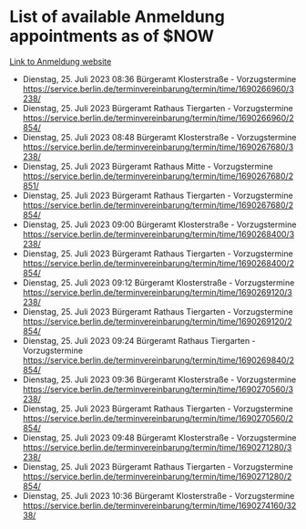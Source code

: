 # List of available Anmeldung appointments as of $NOW
[Link to Anmeldung website](https://service.berlin.de/terminvereinbarung/termin/tag.php?termin=1&anliegen[]=120686&dienstleisterlist=122210,122217,327316,122219,327312,122227,327314,122231,327346,122243,327348,122254,122252,329742,122260,329745,122262,329748,122271,327278,122273,327274,122277,327276,330436,122280,327294,122282,327290,122284,327292,122291,327270,122285,327266,122286,327264,122296,327268,150230,329760,122297,327286,122294,327284,122312,329763,122314,329775,122304,327330,122311,327334,122309,327332,317869,122281,327352,122279,329772,122283,122276,327324,122274,327326,122267,329766,122246,327318,122251,327320,122257,327322,122208,327298,122226,327300&herkunft=http%3A%2F%2Fservice.berlin.de%2Fdienstleistung%2F120686%2F)
- Dienstag, 25. Juli 2023 08:36 Bürgeramt Klosterstraße - Vorzugstermine https://service.berlin.de/terminvereinbarung/termin/time/1690266960/3238/
- Dienstag, 25. Juli 2023  Bürgeramt Rathaus Tiergarten - Vorzugstermine https://service.berlin.de/terminvereinbarung/termin/time/1690266960/2854/
- Dienstag, 25. Juli 2023 08:48 Bürgeramt Klosterstraße - Vorzugstermine https://service.berlin.de/terminvereinbarung/termin/time/1690267680/3238/
- Dienstag, 25. Juli 2023  Bürgeramt Rathaus Mitte - Vorzugstermine https://service.berlin.de/terminvereinbarung/termin/time/1690267680/2851/
- Dienstag, 25. Juli 2023  Bürgeramt Rathaus Tiergarten - Vorzugstermine https://service.berlin.de/terminvereinbarung/termin/time/1690267680/2854/
- Dienstag, 25. Juli 2023 09:00 Bürgeramt Klosterstraße - Vorzugstermine https://service.berlin.de/terminvereinbarung/termin/time/1690268400/3238/
- Dienstag, 25. Juli 2023  Bürgeramt Rathaus Tiergarten - Vorzugstermine https://service.berlin.de/terminvereinbarung/termin/time/1690268400/2854/
- Dienstag, 25. Juli 2023 09:12 Bürgeramt Klosterstraße - Vorzugstermine https://service.berlin.de/terminvereinbarung/termin/time/1690269120/3238/
- Dienstag, 25. Juli 2023  Bürgeramt Rathaus Tiergarten - Vorzugstermine https://service.berlin.de/terminvereinbarung/termin/time/1690269120/2854/
- Dienstag, 25. Juli 2023 09:24 Bürgeramt Rathaus Tiergarten - Vorzugstermine https://service.berlin.de/terminvereinbarung/termin/time/1690269840/2854/
- Dienstag, 25. Juli 2023 09:36 Bürgeramt Klosterstraße - Vorzugstermine https://service.berlin.de/terminvereinbarung/termin/time/1690270560/3238/
- Dienstag, 25. Juli 2023  Bürgeramt Rathaus Tiergarten - Vorzugstermine https://service.berlin.de/terminvereinbarung/termin/time/1690270560/2854/
- Dienstag, 25. Juli 2023 09:48 Bürgeramt Klosterstraße - Vorzugstermine https://service.berlin.de/terminvereinbarung/termin/time/1690271280/3238/
- Dienstag, 25. Juli 2023  Bürgeramt Rathaus Tiergarten - Vorzugstermine https://service.berlin.de/terminvereinbarung/termin/time/1690271280/2854/
- Dienstag, 25. Juli 2023 10:36 Bürgeramt Klosterstraße - Vorzugstermine https://service.berlin.de/terminvereinbarung/termin/time/1690274160/3238/
